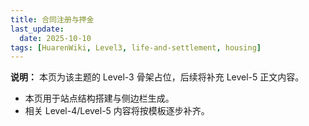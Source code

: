 ```yaml
---
title: 合同注册与押金
last_update:
  date: 2025-10-10
tags: [HuarenWiki, Level3, life-and-settlement, housing]
---
```

**说明：** 本页为该主题的 Level-3 骨架占位，后续将补充 Level-5 正文内容。

- 本页用于站点结构搭建与侧边栏生成。
- 相关 Level-4/Level-5 内容将按模板逐步补齐。
